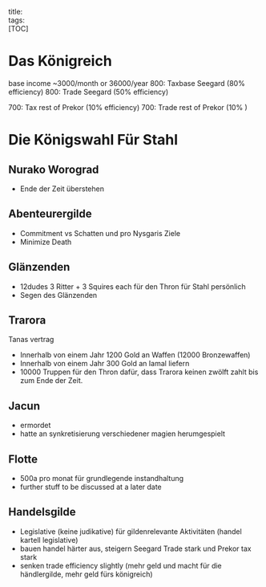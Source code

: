 title:   
tags:   
[TOC]

# Das Königreich
base income ~3000/month or 36000/year
800: Taxbase Seegard (80% efficiency)
800: Trade Seegard (50% efficiency)

700: Tax rest of Prekor (10% efficiency)
700: Trade rest of Prekor (10% )

# Die Königswahl Für Stahl
## Nurako Worograd
 * Ende der Zeit überstehen

## Abenteurergilde
 * Commitment vs Schatten und pro Nysgaris Ziele
 * Minimize Death

## Glänzenden
 * 12dudes 3 Ritter + 3 Squires each für den Thron für Stahl persönlich
 * Segen des Glänzenden

## Trarora
 Tanas vertrag
 * Innerhalb von einem Jahr 1200 Gold an Waffen (12000 Bronzewaffen)
 * Innerhalb von einem Jahr 300 Gold an Iamal liefern
 * 10000 Truppen für den Thron dafür, dass Trarora keinen zwölft zahlt bis zum Ende der Zeit.


## Jacun
 * ermordet
 * hatte an synkretisierung verschiedener magien herumgespielt

## Flotte
 * 500a pro monat für grundlegende instandhaltung
 * further stuff to be discussed at a later date

## Handelsgilde
 * Legislative (keine judikative) für gildenrelevante Aktivitäten (handel kartell legislative)
 * bauen handel härter aus, steigern Seegard Trade stark und Prekor tax stark 
 * senken trade efficiency slightly (mehr geld und macht für die händlergilde, mehr geld fürs königreich)


